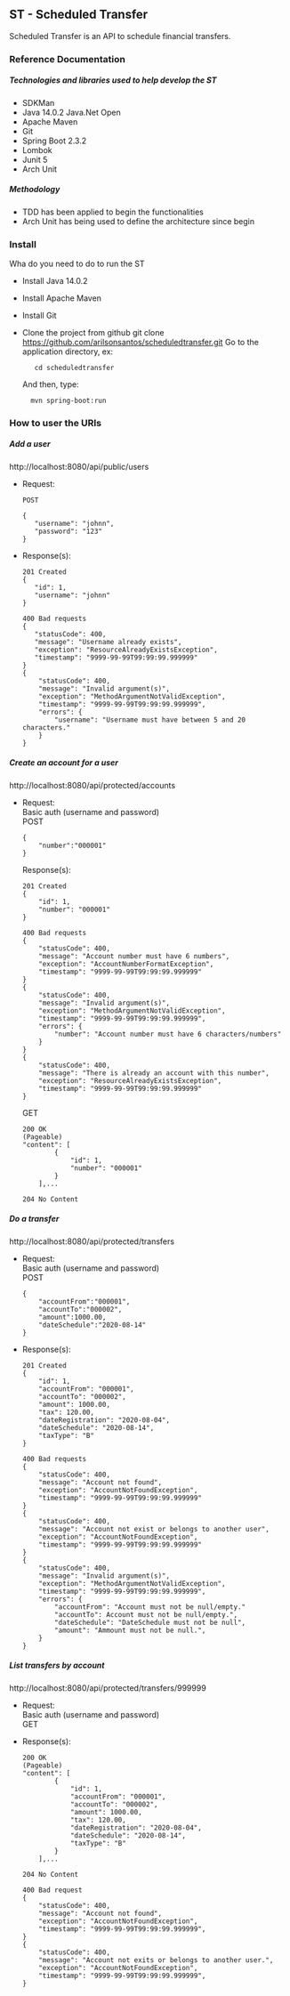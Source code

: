 ## ST - Scheduled Transfer

Scheduled Transfer is an API to schedule financial transfers.
### Reference Documentation

##### Technologies and libraries used to help develop the ST
* SDKMan
* Java 14.0.2 Java.Net Open
* Apache Maven
* Git
* Spring Boot 2.3.2
* Lombok
* Junit 5
* Arch Unit


##### Methodology
* TDD has been applied to begin the functionalities
* Arch Unit has being used to define the architecture since begin


### Install
Wha do you need to do to run the ST

* Install Java 14.0.2
* Install Apache Maven
* Install Git
* Clone the project from github
    git clone https://github.com/arilsonsantos/scheduledtransfer.git
    Go to the application directory, ex:

         cd scheduledtransfer

    And then, type:

        mvn spring-boot:run

### How to user the URIs  
##### Add a user  
http://localhost:8080/api/public/users
  * Request:  
          
        POST
        
        {
           "username": "johnn",
           "password": "123"
        }
    
      
  * Response(s):  
  
        201 Created
        {
           "id": 1,
           "username": "johnn"
        }
                
        400 Bad requests
        {
           "statusCode": 400,
           "message": "Username already exists",
           "exception": "ResourceAlreadyExistsException",
           "timestamp": "9999-99-99T99:99:99.999999"
        }
        {
            "statusCode": 400,
            "message": "Invalid argument(s)",
            "exception": "MethodArgumentNotValidException",
            "timestamp": "9999-99-99T99:99:99.999999",
            "errors": {
                "username": "Username must have between 5 and 20 characters."
            }
        }
       
        
       
##### Create an account for a user  
http://localhost:8080/api/protected/accounts  
  * Request:  
Basic auth (username and password)  
POST  

        {
            "number":"000001"
        }

    Response(s):  
  
        201 Created
        {
            "id": 1,
            "number": "000001"
        }
        
        400 Bad requests
        {
            "statusCode": 400,
            "message": "Account number must have 6 numbers",
            "exception": "AccountNumberFormatException",
            "timestamp": "9999-99-99T99:99:99.999999"
        }
        {
            "statusCode": 400,
            "message": "Invalid argument(s)",
            "exception": "MethodArgumentNotValidException",
            "timestamp": "9999-99-99T99:99:99.999999",
            "errors": {
                "number": "Account number must have 6 characters/numbers"
            }
        }
        {
            "statusCode": 400,
            "message": "There is already an account with this number",
            "exception": "ResourceAlreadyExistsException",
            "timestamp": "9999-99-99T99:99:99.999999"
        }
   
    GET  
        
        200 OK
        (Pageable)  
        "content": [
                {
                    "id": 1,
                    "number": "000001"
                }
            ],...
            
        204 No Content

##### Do a transfer  
http://localhost:8080/api/protected/transfers
  * Request:  
  Basic auth (username and password)  
  POST          
        
        {
            "accountFrom":"000001",
            "accountTo":"000002",
            "amount":1000.00,
            "dateSchedule":"2020-08-14"
        }
    
      
  * Response(s):  
  
        201 Created
        {
            "id": 1,
            "accountFrom": "000001",
            "accountTo": "000002",
            "amount": 1000.00,
            "tax": 120.00,
            "dateRegistration": "2020-08-04",
            "dateSchedule": "2020-08-14",
            "taxType": "B"
        }
                
        400 Bad requests
        {
            "statusCode": 400,
            "message": "Account not found",
            "exception": "AccountNotFoundException",
            "timestamp": "9999-99-99T99:99:99.999999"
        }
        {
            "statusCode": 400,
            "message": "Account not exist or belongs to another user",
            "exception": "AccountNotFoundException",
            "timestamp": "9999-99-99T99:99:99.999999"
        }
        {
            "statusCode": 400,
            "message": "Invalid argument(s)",
            "exception": "MethodArgumentNotValidException",
            "timestamp": "9999-99-99T99:99:99.999999",
            "errors": {
                "accountFrom": "Account must not be null/empty."
                "accountTo": Account must not be null/empty.",
                "dateSchedule": "DateSchedule must not be null",
                "amount": "Ammount must not be null.",
            }
        } 
  
            
##### List transfers by account 
http://localhost:8080/api/protected/transfers/999999   
  * Request:  
  Basic auth (username and password)  
  GET  
 
   * Response(s): 
              
         200 OK
         (Pageable)  
         "content": [
                 {
                     "id": 1,
                     "accountFrom": "000001",
                     "accountTo": "000002",
                     "amount": 1000.00,
                     "tax": 120.00,
                     "dateRegistration": "2020-08-04",
                     "dateSchedule": "2020-08-14",
                     "taxType": "B"
                 }
             ],...
                
         204 No Content  
            
         400 Bad request
         {
             "statusCode": 400,
             "message": "Account not found",
             "exception": "AccountNotFoundException",
             "timestamp": "9999-99-99T99:99:99.999999",
         }   
         {
             "statusCode": 400,
             "message": "Account not exits or belongs to another user.",
             "exception": "AccountNotFoundException",
             "timestamp": "9999-99-99T99:99:99.999999",
         }     